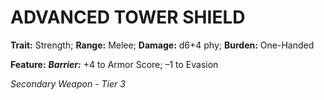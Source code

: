 ﻿# ADVANCED TOWER SHIELD

**Trait:** Strength; **Range:** Melee; **Damage:** d6+4 phy; **Burden:** One-Handed

**Feature:** ***Barrier:*** +4 to Armor Score; –1 to Evasion

*Secondary Weapon - Tier 3*
